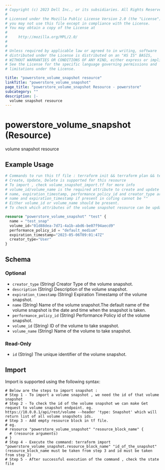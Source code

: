 ```yaml
---
# Copyright (c) 2023 Dell Inc., or its subsidiaries. All Rights Reserved.
# 
# Licensed under the Mozilla Public License Version 2.0 (the "License");
# you may not use this file except in compliance with the License.
# You may obtain a copy of the License at
# 
#     http://mozilla.org/MPL/2.0/
# 
# 
# Unless required by applicable law or agreed to in writing, software
# distributed under the License is distributed on an "AS IS" BASIS,
# WITHOUT WARRANTIES OR CONDITIONS OF ANY KIND, either express or implied.
# See the License for the specific language governing permissions and
# limitations under the License.

title: "powerstore_volume_snapshot resource"
linkTitle: "powerstore_volume_snapshot"
page_title: "powerstore_volume_snapshot Resource - powerstore"
subcategory: ""
description: |-
  volume snapshot resource
---
```


# powerstore_volume_snapshot (Resource)

volume snapshot resource


## Example Usage

```terraform
# Commands to run this tf file : terraform init && terraform plan && terraform apply
# Create, Update, Delete is supported for this resource
# To import , check volume_snapshot_import.tf for more info
# volume_id/volume_name is the required attribute to create and update
# name, expiration_timestamp, performance_policy_id and creator_type are the optional attributes
# name and expiration_timestamp if present in cofing cannot be ""
# Either volume_id or volume_name should be present.
# To check which attributes of the volume snapshot resource can be updated, please refer Product Guide in the documentation

resource "powerstore_volume_snapshot" "test" {
  name = "test_snap"
  volume_id="01d88dea-7d71-4a1b-abd6-be07f94aecd9"
  performance_policy_id = "default_medium"
  expiration_timestamp="2023-05-06T09:01:47Z"
  creator_type="User"
}
```

<!-- schema generated by tfplugindocs -->
## Schema

### Optional

- `creator_type` (String) Creator Type of the volume snapshot.
- `description` (String) Description of the volume snapshot.
- `expiration_timestamp` (String) Expiration Timestamp of the volume snapshot.
- `name` (String) Name of the volume snapshot.The default name of the volume snapshot is the date and time when the snapshot is taken.
- `performance_policy_id` (String) Performance Policy id of the volume snapshot.
- `volume_id` (String) ID of the volume to take snapshot.
- `volume_name` (String) Name of the volume to take snapshot.

### Read-Only

- `id` (String) The unique identifier of the volume snapshot.

## Import

Import is supported using the following syntax:

```shell
# Below are the steps to import snapshot :
# Step 1 - To import a volume snapshot , we need the id of that volume snapshot
# Step 2 - To check the id of the volume snapshot we can make Get request to volume snapshot endpoint. eg. https://10.0.0.1/api/rest/volume --header 'type: Snapshot' which will return list of all volume snapshots ids.
# Step 3 - Add empty resource block in tf file.
# eg.
# resource "powerstore_volume_snapshot" "resource_block_name" {
  # (resource arguments)
# }
# Step 4 - Execute the command: terraform import "powerstore_volume_snapshot.resource_block_name" "id_of_the_snapshot" (resource_block_name must be taken from step 3 and id must be taken from step 2)
# Step 5 - After successful execution of the command , check the state file
```